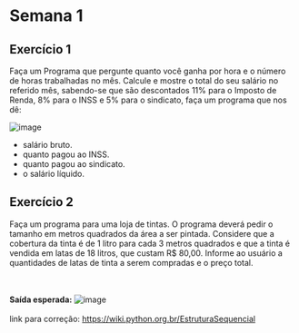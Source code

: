 # Semana 1

## Exercício 1


Faça um Programa que pergunte quanto você ganha por hora e o número de horas trabalhadas no mês. 
Calcule e mostre o total do seu salário no referido mês, sabendo-se que são descontados 11% para o 
Imposto de Renda, 8% para o INSS e 5% para o sindicato, faça um programa que nos dê:

![image](https://user-images.githubusercontent.com/96631827/226147803-c9cc91bf-628a-4d13-9c29-baad771c6272.png)


- salário bruto.
- quanto pagou ao INSS.
- quanto pagou ao sindicato.
- o salário líquido.

## Exercício 2

Faça um programa para uma loja de tintas. O programa deverá pedir o tamanho em metros quadrados da área a ser pintada. Considere que a cobertura da tinta é de 1 litro para cada 3 metros quadrados e que a tinta é vendida em latas de 18 litros, que custam R$ 80,00. Informe ao usuário a quantidades de latas de tinta a serem compradas e o preço total.

<br><br> <b>Saída esperada:</b>
![image](https://user-images.githubusercontent.com/96631827/226147948-70098813-eb2b-461c-944c-ad5fa4ebee0f.png)
<br><br>
link para correção: https://wiki.python.org.br/EstruturaSequencial
